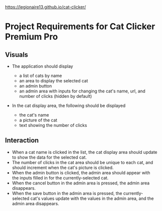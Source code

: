 https://legionaire13.github.io/cat-clicker/
# Project Requirements for Cat Clicker Premium Pro
## Visuals

* The application should display
  * a list of cats by name
  * an area to display the selected cat
  * an admin button
  * an admin area with inputs for changing the cat's name, url, and number of clicks (hidden by default)

* In the cat display area, the following should be displayed
  * the cat's name
  * a picture of the cat
  * text showing the number of clicks

## Interaction
* When a cat name is clicked in the list, the cat display area should update to show the data for the selected cat.
* The number of clicks in the cat area should be unique to each cat, and should increment when the cat's picture is clicked.
* When the admin button is clicked, the admin area should appear with the inputs filled in for the currently-selected cat.
* When the cancel button in the admin area is pressed, the admin area disappears.
* When the save button in the admin area is pressed, the currently-selected cat's values update with the values in the admin area, and the admin area disappears.
